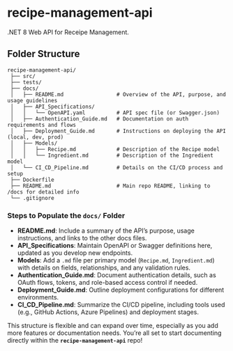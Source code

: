 # recipe-management-api

.NET 8 Web API for Receipe Management.

## Folder Structure

```
recipe-management-api/
 ├── src/
 ├── tests/
 ├── docs/
 │   ├── README.md                 # Overview of the API, purpose, and usage guidelines
 │   ├── API_Specifications/
 │   │   └── OpenAPI.yaml          # API spec file (or Swagger.json)
 │   ├── Authentication_Guide.md   # Documentation on auth requirements and flows
 │   ├── Deployment_Guide.md       # Instructions on deploying the API (local, dev, prod)
 │   ├── Models/
 │   │   ├── Recipe.md             # Description of the Recipe model
 │   │   └── Ingredient.md         # Description of the Ingredient model
 │   └── CI_CD_Pipeline.md         # Details on the CI/CD process and setup
 ├── Dockerfile
 ├── README.md                     # Main repo README, linking to /docs for detailed info
 └── .gitignore
```

### Steps to Populate the `docs/` Folder

- **README.md**: Include a summary of the API’s purpose, usage instructions, and links to the other docs files.
- **API_Specifications**: Maintain OpenAPI or Swagger definitions here, updated as you develop new endpoints.
- **Models**: Add a `.md` file per primary model (`Recipe.md`, `Ingredient.md`) with details on fields, relationships, and any validation rules.
- **Authentication_Guide.md**: Document authentication details, such as OAuth flows, tokens, and role-based access control if needed.
- **Deployment_Guide.md**: Outline deployment configurations for different environments.
- **CI_CD_Pipeline.md**: Summarize the CI/CD pipeline, including tools used (e.g., GitHub Actions, Azure Pipelines) and deployment stages.

This structure is flexible and can expand over time, especially as you add more features or documentation needs. You’re all set to start documenting directly within the **`recipe-management-api`** repo!
